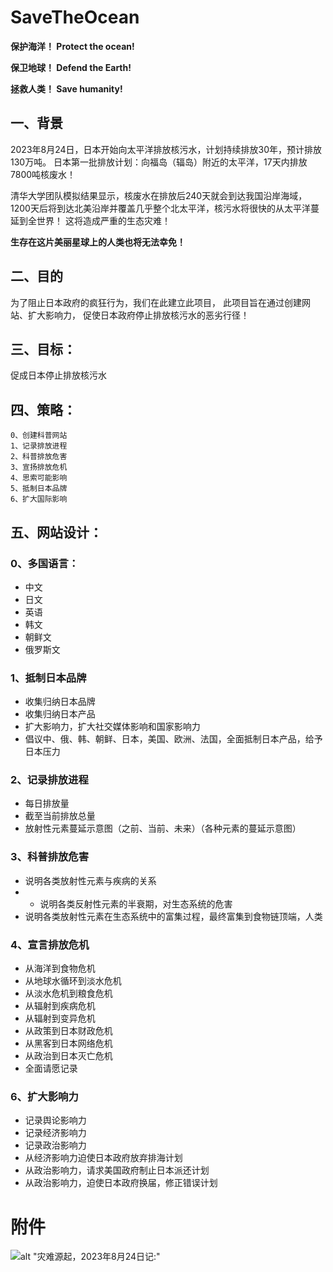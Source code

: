 # SaveTheOcean

**保护海洋！
Protect the ocean!**

**保卫地球！
Defend the Earth!**

**拯救人类！
Save humanity!**

## 一、背景
2023年8月24日，日本开始向太平洋排放核污水，计划持续排放30年，预计排放130万吨。
日本第一批排放计划：向福岛（辐岛）附近的太平洋，17天内排放7800吨核废水！

清华大学团队模拟结果显示，核废水在排放后240天就会到达我国沿岸海域，1200天后将到达北美沿岸并覆盖几乎整个北太平洋，核污水将很快的从太平洋蔓延到全世界！
这将造成严重的生态灾难！

**生存在这片美丽星球上的人类也将无法幸免！**

## 二、目的
为了阻止日本政府的疯狂行为，我们在此建立此项目，
此项目旨在通过创建网站、扩大影响力，
促使日本政府停止排放核污水的恶劣行径！

## 三、目标：
促成日本停止排放核污水

## 四、策略：
    0、创建科普网站
    1、记录排放进程
    2、科普排放危害
    3、宣扬排放危机
    4、思索可能影响
    5、抵制日本品牌
    6、扩大国际影响

## 五、网站设计：
### 0、多国语言：
- 中文
- 日文
- 英语
- 韩文
- 朝鲜文
- 俄罗斯文

### 1、抵制日本品牌
- 收集归纳日本品牌
- 收集归纳日本产品
- 扩大影响力，扩大社交媒体影响和国家影响力
- 倡议中、俄、韩、朝鲜、日本，美国、欧洲、法国，全面抵制日本产品，给予日本压力

### 2、记录排放进程
- 每日排放量
- 截至当前排放总量
- 放射性元素蔓延示意图（之前、当前、未来）（各种元素的蔓延示意图）

### 3、科普排放危害
- 说明各类放射性元素与疾病的关系
- - 说明各类反射性元素的半衰期，对生态系统的危害
- 说明各类放射性元素在生态系统中的富集过程，最终富集到食物链顶端，人类

### 4、宣言排放危机
- 从海洋到食物危机
- 从地球水循环到淡水危机
- 从淡水危机到粮食危机
- 从辐射到疾病危机
- 从辐射到变异危机
- 从政策到日本财政危机
- 从黑客到日本网络危机
- 从政治到日本灭亡危机
- 全面请愿记录

### 6、扩大影响力
- 记录舆论影响力
- 记录经济影响力
- 记录政治影响力
- 从经济影响力迫使日本政府放弃排海计划
- 从政治影响力，请求美国政府制止日本派还计划
- 从政治影响力，迫使日本政府换届，修正错误计划


# 附件
![alt "灾难源起，2023年8月24日记:"](20230824.jpg "灾难源起，2023年8月24日记")